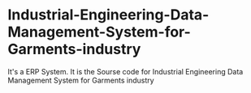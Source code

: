 # Industrial-Engineering-Data-Management-System-for-Garments-industry
It's a ERP System. It is the Sourse code for Industrial Engineering Data Management System for Garments industry 
